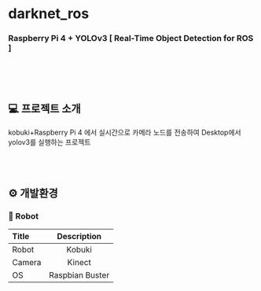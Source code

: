 # darknet_ros
### Raspberry Pi 4 + YOLOv3 [ Real-Time Object Detection for ROS ]

<br><br><br>

## :computer: 프로젝트 소개
kobuki+Raspberry Pi 4 에서 실시간으로 카메라 노드를 전송하여 Desktop에서 yolov3를 실행하는 프로젝트

<br><br>

## ⚙️ 개발환경

### :robot: Robot
|**Title**|**Description**|
|:---|:---:|
|Robot|Kobuki|
|Camera|Kinect|
|OS|Raspbian Buster|
